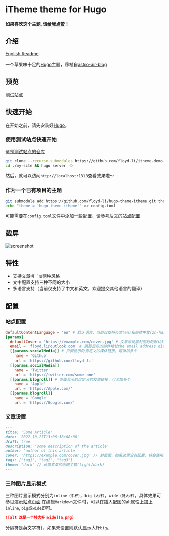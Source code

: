 # iTheme theme for Hugo

**如果喜欢这个主题, 请[给我点赞](https://github.com/floyd-li/hugo-theme-itheme)！**

## 介绍

[English Readme](https://github.com/floyd-li/hugo-theme-itheme/blob/master/README.md)

一个苹果味十足的[Hugo](https://gohugo.io/)主题，移植自[astro-air-blog](https://github.com/austin2035/astro-air-blog)

## 预览

[测试站点](https://hugo-theme-itheme.netlify.app)

## 快速开始

在开始之前，请先安装好[Hugo](https://gohugo.io/)。

### 使用测试站点快速开始

这是[测试站点的仓库](https://github.com/floyd-li/itheme-demo-site)

```bash
git clone --recurse-submodules https://github.com/floyd-li/itheme-demo-site.git my-site
cd ./my-site && hugo server -D
```

然后，就可以访问`http://localhost:1313`查看效果啦～

### 作为一个已有项目的主题

```bash
git submodule add https://github.com/floyd-li/hugo-theme-itheme.git themes/hugo-theme-itheme
echo "theme = 'hugo-theme-itheme'" >> config.toml
```

可能需要在`config.toml`文件中添加一些配置，请参考后文的[站点配置](#site-configuration)

## 截屏

![screenshot](https://raw.githubusercontent.com/floyd-li/hugo-theme-itheme/master/images/screenshot.png)

## 特性

- 支持文章`明``暗`两种风格
- 文中配置支持三种不同的大小
- 多语言支持（当前仅支持了中文和英文，欢迎提交其他语言的翻译）

## 配置

### 站点配置

```toml
defaultContentLanguage = "en" # 默认语言，当前仅支持英文(en)和简体中文(zh-hans)，可以查看'i18n'文件夹
[params]
  defaultCover = 'https://example.com/cover.jpg' # 文章未设置封面时的默认封面图
  email = 'floyd.li@outlook.com' # 页脚显示的邮件地址the email address display in the footer
  [[params.socialMedia]] # 页脚显示的自定义的媒体链接，可添加多个
    name = 'Github'
    url = 'https://github.com/floyd-li'
  [[params.socialMedia]]
    name = 'Twitter'
    url = 'https://twitter.com/some-one'
  [[params.blogroll]] # 页脚显示的自定义的友情链接，可添加多个
    name = 'Apple'
    url = 'https://Apple.com/'
  [[params.blogroll]]
    name = 'Google'
    url = 'https://Google.com/'
```

### 文章设置

```markdown
---
title: 'Some Article'
date: '2022-10-27T13:06:38+08:00'
draft: true
description: 'some description of the article'
author: 'author of this article'
cover: 'https://example.com/cover.jpg' // 封面图，如果这里没有配置，将会使用站点配置中的defaultCover
tags: ["tag1", "tag2", "tag3"]
theme: "dark" // 设置文章的明暗主题(light/dark)
---
```

### 三种图片显示模式

三种图片显示模式分别为`inline（中杯）`，`big（大杯）`，`wide（特大杯）`，具体效果可参见[演示站点页面](https://hugo-theme-itheme.netlify.app/posts/mark-down-syntax/#Image)
在编辑`Markdown`文件时，可以在插入配图的alt属性上加上`inline`, `big`或`wide`即可。

```markdown
![alt 这是一个特大杯|wide](a.png)
```

分隔符是英文字符`|`，如果未设置则默认显示大杯`big`。
